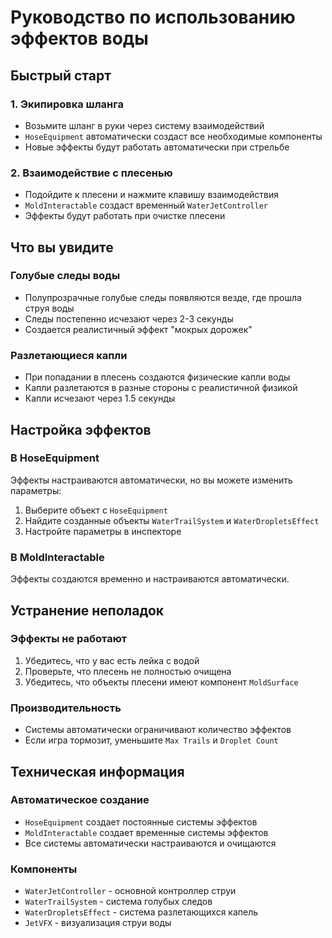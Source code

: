 # Руководство по использованию эффектов воды

## Быстрый старт

### 1. Экипировка шланга
- Возьмите шланг в руки через систему взаимодействий
- `HoseEquipment` автоматически создаст все необходимые компоненты
- Новые эффекты будут работать автоматически при стрельбе

### 2. Взаимодействие с плесенью
- Подойдите к плесени и нажмите клавишу взаимодействия
- `MoldInteractable` создаст временный `WaterJetController`
- Эффекты будут работать при очистке плесени

## Что вы увидите

### Голубые следы воды
- Полупрозрачные голубые следы появляются везде, где прошла струя воды
- Следы постепенно исчезают через 2-3 секунды
- Создается реалистичный эффект "мокрых дорожек"

### Разлетающиеся капли
- При попадании в плесень создаются физические капли воды
- Капли разлетаются в разные стороны с реалистичной физикой
- Капли исчезают через 1.5 секунды

## Настройка эффектов

### В HoseEquipment
Эффекты настраиваются автоматически, но вы можете изменить параметры:
1. Выберите объект с `HoseEquipment`
2. Найдите созданные объекты `WaterTrailSystem` и `WaterDropletsEffect`
3. Настройте параметры в инспекторе

### В MoldInteractable
Эффекты создаются временно и настраиваются автоматически.

## Устранение неполадок

### Эффекты не работают
1. Убедитесь, что у вас есть лейка с водой
2. Проверьте, что плесень не полностью очищена
3. Убедитесь, что объекты плесени имеют компонент `MoldSurface`

### Производительность
- Системы автоматически ограничивают количество эффектов
- Если игра тормозит, уменьшите `Max Trails` и `Droplet Count`

## Техническая информация

### Автоматическое создание
- `HoseEquipment` создает постоянные системы эффектов
- `MoldInteractable` создает временные системы эффектов
- Все системы автоматически настраиваются и очищаются

### Компоненты
- `WaterJetController` - основной контроллер струи
- `WaterTrailSystem` - система голубых следов
- `WaterDropletsEffect` - система разлетающихся капель
- `JetVFX` - визуализация струи воды


